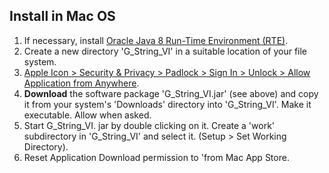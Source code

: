 ## Install in Mac OS

1. If necessary, install [Oracle Java 8 Run-Time Environment (RTE)](https://www.java.com/en/download/manual.jsp).
2. Create a new directory 'G_String_VI' in a suitable location of your file system.
3. [Apple Icon > Security & Privacy > Padlock > Sign In > Unlock > Allow Application from Anywhere](https://www.wikihow.com/Install-Software-from-Unsigned-Developers-on-a-Mac).
4. **Download** the software package 'G_String_VI.jar' (see above) and copy it from your system's 'Downloads' directory into 'G_String_VI'. Make it executable. Allow when asked.
5. Start G_String_VI. jar by double clicking on it. Create a 'work' subdirectory in 'G_String_VI' and select it. (Setup > Set Working Directory).
6. Reset Application Download permission to 'from Mac App Store.

